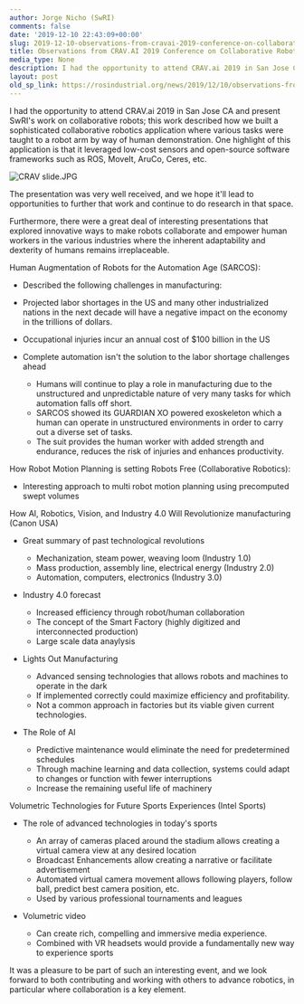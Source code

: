 ```yaml
---
author: Jorge Nicho (SwRI)
comments: false
date: '2019-12-10 22:43:09+00:00'
slug: 2019-12-10-observations-from-cravai-2019-conference-on-collaborative-robotics-and-ai
title: Observations from CRAV.AI 2019 Conference on Collaborative Robotics and AI
media_type: None
description: I had the opportunity to attend CRAV.ai 2019 in San Jose CA and
layout: post
old_sp_link: https://rosindustrial.org/news/2019/12/10/observations-from-cravai-2019-conference-on-collaborative-robotics-and-ai
---
```


I had the opportunity to attend CRAV.ai 2019 in San Jose CA and
present SwRI's work on collaborative robots; this work described how we built a
sophisticated collaborative robotics application where various tasks were taught
to a robot arm by way of human demonstration. One highlight of this application
is that it leveraged low-cost sensors and open-source software frameworks such
as ROS, MoveIt, AruCo, Ceres, etc.

![CRAV slide.JPG](https://images.squarespace-cdn.com/content/v1/51df34b1e4b08840dcfd2841/1576017781099-7OIG3JLSTSPDR6FA3QB3/CRAV+slide.JPG)

The presentation was very well received, and we hope it'll lead to opportunities
to further that work and continue to do research in that space.

Furthermore, there were a great deal of interesting presentations that explored
innovative ways to make robots collaborate and empower human workers in the
various industries where the inherent adaptability and dexterity of humans
remains irreplaceable.

Human Augmentation of Robots for the Automation Age (SARCOS):

* Described the following challenges in manufacturing:
* Projected labor shortages in the US and many other industrialized nations in
the next decade will have a negative impact on the economy in the trillions
of dollars.
* Occupational injuries incur an annual cost of \$100 billion in the US
* Complete automation isn't the solution to the labor shortage challenges
ahead

	+ Humans will continue to play a role in manufacturing due to the
	unstructured and unpredictable nature of very many tasks for which
	automation falls off short.
	+ SARCOS showed its GUARDIAN XO powered exoskeleton which a human can
	operate in unstructured environments in order to carry out a diverse set
	of tasks.
	+ The suit provides the human worker with added strength and endurance,
	reduces the risk of injuries and enhances productivity.

How Robot Motion Planning is setting Robots Free (Collaborative Robotics):

* Interesting approach to multi robot motion planning using precomputed swept
volumes

How AI, Robotics, Vision, and Industry 4.0 Will Revolutionize manufacturing
(Canon USA)

* Great summary of past technological revolutions

	+ Mechanization, steam power, weaving loom (Industry 1.0)
	+ Mass production, assembly line, electrical energy (Industry 2.0)
	+ Automation, computers, electronics (Industry 3.0)
* Industry 4.0 forecast

	+ Increased efficiency through robot/human collaboration
	+ The concept of the Smart Factory (highly digitized and interconnected
	production)
	+ Large scale data anaylysis
* Lights Out Manufacturing

	+ Advanced sensing technologies that allows robots and machines to operate
	in the dark
	+ If implemented correctly could maximize efficiency and profitability.
	+ Not a common approach in factories but its viable given current
	technologies.
* The Role of AI

	+ Predictive maintenance would eliminate the need for predetermined
	schedules
	+ Through machine learning and data collection, systems could adapt to
	changes or function with fewer interruptions
	+ Increase the remaining useful life of machinery

Volumetric Technologies for Future Sports Experiences (Intel Sports)

* The role of advanced technologies in today's sports

	+ An array of cameras placed around the stadium allows creating a virtual
	camera view at any desired location
	+ Broadcast Enhancements allow creating a narrative or facilitate
	advertisement
	+ Automated virtual camera movement allows following players, follow ball,
	predict best camera position, etc.
	+ Used by various professional tournaments and leagues
* Volumetric video

	+ Can create rich, compelling and immersive media experience.
	+ Combined with VR headsets would provide a fundamentally new way to
	experience sports

It was a pleasure to be part of such an interesting event, and we look forward
to both contributing and working with others to advance robotics, in particular
where collaboration is a key element.



